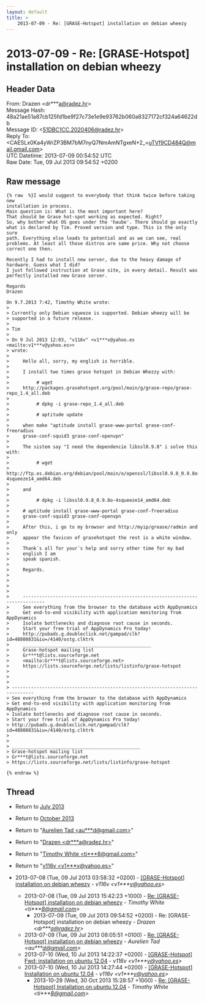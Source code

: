 ```yaml
---
layout: default
title: >
    2013-07-09 - Re: [GRASE-Hotspot] installation on debian wheezy
---
```


# 2013-07-09 - Re: [GRASE-Hotspot] installation on debian wheezy

## Header Data

From: Drazen \<dr***a@radez.hr\><br>
Message Hash: 48a21ae51a87cb125fd1be9f27c73e1e9e93762b060a8327172cf324a64622db<br>
Message ID: \<51DBC1CC.2020406@radez.hr\><br>
Reply To: \<CAESLx0Ka4yWrZP3BM7bM7nyQ7NmAmNTgxeN+2_=uTVf9CD484Q@mail.gmail.com\><br>
UTC Datetime: 2013-07-09 00:54:52 UTC<br>
Raw Date: Tue, 09 Jul 2013 09:54:52 +0200<br>

## Raw message

```
{% raw  %}I would suggest to everybody that think twice before taking new 
installation in process.
Main question is: What is the most important here?
That should be Grase hot-spot working as expected. Right?
So, why bother what OS goes under the 'haube'. There should go exactly 
what is declared by Tim. Proved version and type. This is the only sure 
path. Everything else leads to potential and as we can see, real 
problems. At least all those distros are same price. Why not choose 
correct one then.

Recently I had to install new server, due to the heavy damage of 
hardware. Guess what I did?
I just followed instruction at Grase site, in every detail. Result was 
perfectly installed new Grase server.

Regards
Drazen

On 9.7.2013 7:42, Timothy White wrote:
>
> Currently only Debian squeeze is supported. Debian wheezy will be 
> supported in a future release.
>
> Tim
>
> On 9 Jul 2013 12:03, "v116v" <v1***v@yahoo.es <mailto:v1***v@yahoo.es>> 
> wrote:
>
>     Hello all, sorry, my english is horrible.
>
>     I install two times grase hotspot in Debian Whezzy with:
>
>          # wget
>     http://packages.grasehotspot.org/pool/main/g/grase-repo/grase-repo_1.4_all.deb
>
>          # dpkg -i grase-repo_1.4_all.deb
>
>          # aptitude update
>
>     when make "aptitude install grase-www-portal grase-conf-freeradius
>     grase-conf-squid3 grase-conf-openvpn"
>
>     The sistem say "I need the dependencie libssl0.9.8" i solve this with:
>
>          # wget
>     http://ftp.es.debian.org/debian/pool/main/o/openssl/libssl0.9.8_0.9.8o-4squeeze14_amd64.deb
>
>     and
>
>          # dpkg -i libssl0.9.8_0.9.8o-4squeeze14_amd64.deb
>
>     # aptitude install grase-www-portal grase-conf-freeradius
>     grase-conf-squid3 grase-conf-openvpn
>
>     After this, i go to my browser and http://myip/grease/radmin and only
>     appear the favicon of grasehotspot the rest is a white window.
>
>     Thank´s all for your´s help and sorry other time for my bad
>     english I am
>     speak spanish.
>
>     Regards.
>
>
>
>
>     ------------------------------------------------------------------------------
>     See everything from the browser to the database with AppDynamics
>     Get end-to-end visibility with application monitoring from AppDynamics
>     Isolate bottlenecks and diagnose root cause in seconds.
>     Start your free trial of AppDynamics Pro today!
>     http://pubads.g.doubleclick.net/gampad/clk?id=48808831&iu=/4140/ostg.clktrk
>     _______________________________________________
>     Grase-hotspot mailing list
>     Gr***t@lists.sourceforge.net
>     <mailto:Gr***t@lists.sourceforge.net>
>     https://lists.sourceforge.net/lists/listinfo/grase-hotspot
>
>
>
> ------------------------------------------------------------------------------
> See everything from the browser to the database with AppDynamics
> Get end-to-end visibility with application monitoring from AppDynamics
> Isolate bottlenecks and diagnose root cause in seconds.
> Start your free trial of AppDynamics Pro today!
> http://pubads.g.doubleclick.net/gampad/clk?id=48808831&iu=/4140/ostg.clktrk
>
>
> _______________________________________________
> Grase-hotspot mailing list
> Gr***t@lists.sourceforge.net
> https://lists.sourceforge.net/lists/listinfo/grase-hotspot

{% endraw %}
```

## Thread

+ Return to [July 2013](/archive/2013/07)
+ Return to [October 2013](/archive/2013/10)

+ Return to "[Aurelien Tad <au***d<span>@</span>gmail.com>](/authors/au___d_at_gmail_com)"
+ Return to "[Drazen <dr***a<span>@</span>radez.hr>](/authors/dr___a_at_radez_hr)"
+ Return to "[Timothy White <ti***8<span>@</span>gmail.com>](/authors/ti___8_at_gmail_com)"
+ Return to "[v116v <v1***v<span>@</span>yahoo.es>](/authors/v1___v_at_yahoo_es)"

+ 2013-07-08 (Tue, 09 Jul 2013 03:58:32 +0200) - [[GRASE-Hotspot] installation on debian wheezy](/archive/2013/07/0c5f992281697e0fc6a585e87df14d6316c9e959a25eb0ab384c49963c9071dc) - _v116v \<v1***v@yahoo.es\>_
  + 2013-07-08 (Tue, 09 Jul 2013 15:42:23 +1000) - [Re: [GRASE-Hotspot] installation on debian wheezy](/archive/2013/07/befb8ee350f23d764685ec20376304c2e14008fdb7c9369b279cbf8ce5d98e55) - _Timothy White \<ti***8@gmail.com\>_
    + 2013-07-09 (Tue, 09 Jul 2013 09:54:52 +0200) - Re: [GRASE-Hotspot] installation on debian wheezy - _Drazen \<dr***a@radez.hr\>_
  + 2013-07-09 (Tue, 09 Jul 2013 08:05:51 +0100) - [Re: [GRASE-Hotspot] installation on debian wheezy](/archive/2013/07/51616a1a13153e5c1daad31fd89c116a79a24b7e19f6335c5e1c94c4edd24821) - _Aurelien Tad \<au***d@gmail.com\>_
  + 2013-07-10 (Wed, 10 Jul 2013 14:22:37 +0200) - [[GRASE-Hotspot] Fwd: installation on ubuntu 12.04](/archive/2013/07/e263537fb6d110f15c78636b8933759d48d3950f13ca460f885ad4121b7d869f) - _v116v \<v1***v@yahoo.es\>_
  + 2013-07-10 (Wed, 10 Jul 2013 14:27:44 +0200) - [[GRASE-Hotspot] Installation on ubuntu 12.04](/archive/2013/07/b6a38b013d23f6ea4a674699bf2014f7e8c9aceef1bb6b66172f679084c94862) - _v116v \<v1***v@yahoo.es\>_
    + 2013-10-29 (Wed, 30 Oct 2013 15:28:57 +1000) - [Re: [GRASE-Hotspot] Installation on ubuntu 12.04](/archive/2013/10/70ff49fee26cbcf141ccd9b40b45b3e4f458ca0316ec76678807c0562bf93d4e) - _Timothy White \<ti***8@gmail.com\>_

